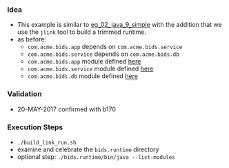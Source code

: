 
### Idea

* This example is similar to [eg_02_java_9_simple](https://github.com/codetojoy/talk_maritimedevcon_java_9_modules/tree/master/eg_02_java_9_simple) with the addition that we use the `jlink` tool to build a trimmed runtime.
* as before:
    * `com.acme.bids.app` depends on `com.acme.bids.service`
    * `com.acme.bids.service` depends on `com.acme.bids.db`
    * `com.acme.bids.app` module defined [here](https://github.com/codetojoy/talk_maritimedevcon_java_9_modules/blob/master/eg_05_java_9_jlink/src/com.acme.bids.app/module-info.java)
    * `com.acme.bids.service` module defined [here](https://github.com/codetojoy/talk_maritimedevcon_java_9_modules/blob/master/eg_05_java_9_jlink/src/com.acme.bids.service/module-info.java)
    * `com.acme.bids.db` module defined [here](https://github.com/codetojoy/talk_maritimedevcon_java_9_modules/blob/master/eg_05_java_9_jlink/src/com.acme.bids.db/module-info.java)

### Validation

* 20-MAY-2017 confirmed with b170

### Execution Steps

* `./build_link_run.sh`
* examine and celebrate the `bids.runtime` directory
* optional step: `./bids.runtime/bin/java --list-modules`
